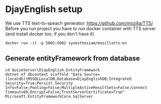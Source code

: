 # DjayEnglish setup

We use TTS text-to-speach generator: https://github.com/mozilla/TTS/
Before you run project you have to run docker container with TTS server
(and install docker too, if you don't have it)

    docker run -it -p 5002:5002 synesthesiam/mozillatts:en

## Generate entityFramework from database

    cd QuizeServer\DjayEnglish.EntityFramework
    dotnet ef dbcontext scaffold "Data Source=(localdb)\MSSQLLocalDB;Database=DjayEnglishDB;Integrated Security=True;Persist Security Info=False;Pooling=False;MultipleActiveResultSets=False;Connect Timeout=60;Encrypt=False;TrustServerCertificate=True" Microsoft.EntityFrameworkCore.SqlServer